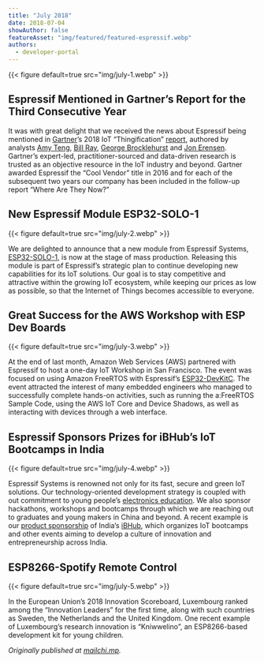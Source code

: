 ```yaml
---
title: "July 2018"
date: 2018-07-04
showAuthor: false
featureAsset: "img/featured/featured-espressif.webp"
authors:
  - developer-portal
---
```

{{< figure
    default=true
    src="img/july-1.webp"
    >}}

## Espressif Mentioned in Gartner’s Report for the Third Consecutive Year

It was with great delight that we received the news about Espressif being mentioned in [Gartner](https://www.gartner.com/en)’s 2018 IoT “Thingification” [report](https://www.gartner.com/doc/3874295/cool-vendors-iot-thingification), authored by analysts [Amy Teng](https://www.gartner.com/analyst/17745), [Bill Ray](https://www.gartner.com/analyst/61747), [George Brocklehurst](https://www.gartner.com/analyst/62346) and [Jon Erensen](https://www.gartner.com/analyst/18692). Gartner’s expert-led, practitioner-sourced and data-driven research is trusted as an objective resource in the IoT industry and beyond. Gartner awarded Espressif the “Cool Vendor” title in 2016 and for each of the subsequent two years our company has been included in the follow-up report “Where Are They Now?”

## New Espressif Module ESP32-SOLO-1

{{< figure
    default=true
    src="img/july-2.webp"
    >}}

We are delighted to announce that a new module from Espressif Systems, [ESP32-SOLO-1](https://www.espressif.com/sites/default/files/documentation/esp32-solo-1_datasheet_en.pdf), is now at the stage of mass production. Releasing this module is part of Espressif’s strategic plan to continue developing new capabilities for its IoT solutions. Our goal is to stay competitive and attractive within the growing IoT ecosystem, while keeping our prices as low as possible, so that the Internet of Things becomes accessible to everyone.

## Great Success for the AWS Workshop with ESP Dev Boards

{{< figure
    default=true
    src="img/july-3.webp"
    >}}

At the end of last month, Amazon Web Services (AWS) partnered with Espressif to host a one-day IoT Workshop in San Francisco. The event was focused on using Amazon FreeRTOS with Espressif’s [ESP32-DevKitC](https://www.espressif.com/en/products/hardware/esp32-devkitc/overview). The event attracted the interest of many embedded engineers who managed to successfully complete hands-on activities, such as running the a:FreeRTOS Sample Code, using the AWS IoT Core and Device Shadows, as well as interacting with devices through a web interface.

## Espressif Sponsors Prizes for iBHub’s IoT Bootcamps in India

{{< figure
    default=true
    src="img/july-4.webp"
    >}}

Espressif Systems is renowned not only for its fast, secure and green IoT solutions. Our technology-oriented development strategy is coupled with out commitment to young people’s [electronics education](https://www.espressif.com/en/support/iot-college/courses#). We also sponsor hackathons, workshops and bootcamps through which we are reaching out to graduates and young makers in China and beyond. A recent example is our [product sponsorship](https://www.facebook.com/iBHubs/photos/pcb.2103222323328656/2103221646662057/?type=3&theater=) of India’s [iBHub](https://ibhubs.co/), which organizes IoT bootcamps and other events aiming to develop a culture of innovation and entrepreneurship across India.

## ESP8266-Spotify Remote Control

{{< figure
    default=true
    src="img/july-5.webp"
    >}}

In the European Union’s 2018 Innovation Scoreboard, Luxembourg ranked among the “Innovation Leaders” for the first time, along with such countries as Sweden, the Netherlands and the United Kingdom. One recent example of Luxembourg’s research innovation is “Kniwwelino”, an ESP8266-based development kit for young children.

*Originally published at *[*mailchi.mp*](https://mailchi.mp/86fa7c95befa/espressif-esp-news-july-2018)*.*
